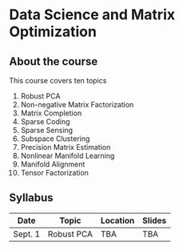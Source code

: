 # Data Science and Matrix Optimization

## About the course
This course covers ten topics
 1. Robust PCA
 2. Non-negative Matrix Factorization
 3. Matrix Completion
 4. Sparse Coding
 5. Sparse Sensing
 6. Subspace Clustering
 7. Precision Matrix Estimation
 8. Nonlinear Manifold Learning
 9. Manifold Alignment
 10. Tensor Factorization

## Syllabus

| Date          | Topic | Location | Slides|
|---------------|-------|----------|-------|
| Sept. 1|Robust PCA|TBA| TBA|-|

